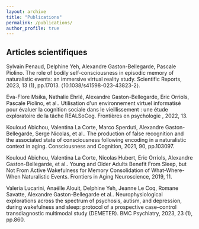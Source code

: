 ```yaml
---
layout: archive
title: "Publications"
permalink: /publications/
author_profile: true
---
```


## Articles scientifiques


Sylvain Penaud, Delphine Yeh, Alexandre Gaston-Bellegarde, Pascale Piolino. The role of bodily self-consciousness in episodic memory of naturalistic events: an immersive virtual reality study. Scientific Reports, 2023, 13 (1), pp.17013. ⟨10.1038/s41598-023-43823-2⟩. 

Eva-Flore Msika, Nathalie Ehrlé, Alexandre Gaston-Bellegarde, Eric Orriols, Pascale Piolino, et al.. Utilisation d'un environnement virtuel informatisé pour évaluer la cognition sociale dans le vieillissement : une étude exploratoire de la tâche REALSoCog. Frontières en psychologie , 2022, 13.

Kouloud Abichou, Valentina La Corte, Marco Sperduti, Alexandre Gaston-Bellegarde, Serge Nicolas, et al.. The production of false recognition and the associated state of consciousness following encoding in a naturalistic context in aging. Consciousness and Cognition, 2021, 90, pp.103097.

Kouloud Abichou, Valentina La Corte, Nicolas Hubert, Eric Orriols, Alexandre Gaston-Bellegarde, et al.. Young and Older Adults Benefit From Sleep, but Not From Active Wakefulness for Memory Consolidation of What-Where-When Naturalistic Events. Frontiers in Aging Neuroscience, 2019, 11.

Valeria Lucarini, Anaëlle Alouit, Delphine Yeh, Jeanne Le Coq, Romane Savatte, Alexandre Gaston-Bellegarde et al.. Neurophysiological explorations across the spectrum of psychosis, autism, and depression, during wakefulness and sleep: protocol of a prospective case–control transdiagnostic multimodal study (DEMETER). BMC Psychiatry, 2023, 23 (1), pp.860.